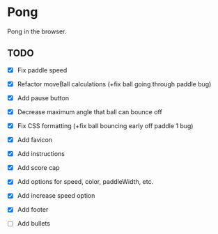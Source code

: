 # Pong
Pong in the browser.

## TODO
- [x] Fix paddle speed
- [x] Refactor moveBall calculations (+fix ball going through paddle bug)
- [x] Add pause button
- [x] Decrease maximum angle that ball can bounce off
- [x] Fix CSS formatting (+fix ball bouncing early off paddle 1 bug)
- [x] Add favicon
- [x] Add instructions
- [x] Add score cap
- [x] Add options for speed, color, paddleWidth, etc.
- [x] Add increase speed option
- [x] Add footer
- [ ] Add bullets


